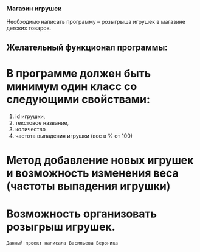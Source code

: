 ### Магазин игрушек 

Необходимо написать программу – розыгрыша игрушек в магазине детских товаров.

## Желательный функционал программы:
# В программе должен быть минимум один класс со следующими свойствами:
1. id игрушки,
2. текстовое название,
3. количество
4. частота выпадения игрушки (вес в % от 100)
 
# Метод добавление новых игрушек и возможность изменения веса (частоты выпадения игрушки)
# Возможность организовать розыгрыш игрушек.

```sh
Данный проект написала Васильева Вероника
```
